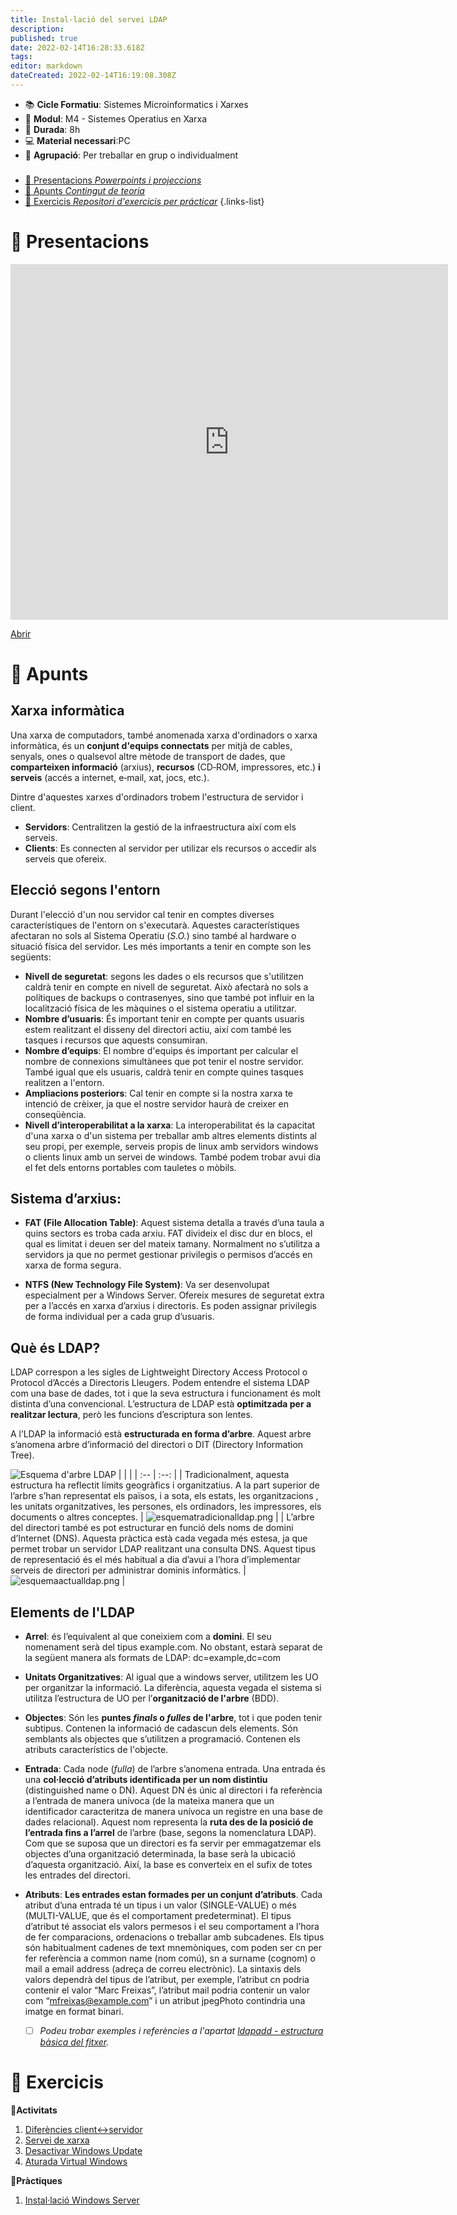 ```yaml
---
title: Instal·lació del servei LDAP
description: 
published: true
date: 2022-02-14T16:28:33.618Z
tags: 
editor: markdown
dateCreated: 2022-02-14T16:19:08.308Z
---
```


- :books: **Cicle Formatiu**: Sistemes Microinformatics i Xarxes
- :notebook_with_decorative_cover: **Modul**: M4 - Sistemes Operatius en Xarxa
- :calendar: **Durada**: 8h
- :computer: **Material necessari**:PC
- :busts_in_silhouette: **Agrupació**: Per treballar en grup o individualment

###

- [:cinema: Presentacions *Powerpoints i projeccions*](#presentacions) 
- [:orange_book: Apunts *Contingut de teoria*](#apunts)
- [:pencil: Exercicis *Repositori d'exercicis per prácticar*](#exercicis)
{.links-list}

# :cinema: Presentacions
<p align="center"><iframe src="https://docs.google.com/presentation/d/1OF6uOObEZp473v0hrHUMolfHzCF0S6KL/embed?start=false&loop=false&delayms=3000" frameborder="0" width="700" height="569" allowfullscreen="true" mozallowfullscreen="true" webkitallowfullscreen="true"></iframe></p>

[Abrir](https://docs.google.com/presentation/d/1OF6uOObEZp473v0hrHUMolfHzCF0S6KL/pub?start=false&loop=false&delayms=60000)

# :orange_book: Apunts

## Xarxa informàtica

Una xarxa de computadors, també anomenada xarxa d'ordinadors o xarxa informàtica, és un **conjunt d'equips connectats** per mitjà de cables, senyals, ones o qualsevol altre mètode de transport de dades, que **comparteixen informació** (arxius), **recursos** (CD‐ROM, impressores, etc.) **i serveis** (accés a internet, e‐mail, xat, jocs, etc.).

Dintre d'aquestes xarxes d'ordinadors trobem l'estructura de servidor i client.
- **Servidors**: Centralitzen la gestió de la infraestructura així com els serveis.
- **Clients**: Es connecten al servidor per utilizar els recursos o accedir als serveis que ofereix.

## Elecció segons l'entorn

Durant l'elecció d'un nou servidor cal tenir en comptes diverses característiques de l'entorn on s'executarà. Aquestes característiques afectaran no sols al Sistema Operatiu (*S.O.*) sino també al hardware o situació física del servidor.
Les més importants a tenir en compte son les següents:
- **Nivell de seguretat**: segons les dades o els recursos que s'utilitzen caldrà tenir en compte en nivell de seguretat. Això afectarà no sols a polítiques de backups o contrasenyes, sino que també pot influir en la localització física de les màquines o el sistema operatiu a utilitzar.
- **Nombre d’usuaris**: És important tenir en compte per quants usuaris estem realitzant el disseny del directori actiu, així com també les tasques i recursos que aquests consumiran.
- **Nombre d’equips**: El nombre d'equips és important per calcular el nombre de connexions simultànees que pot tenir el nostre servidor. També igual que els usuaris, caldrà tenir en compte quines tasques realitzen a l'entorn. 
- **Ampliacions posteriors**: Cal tenir en compte si la nostra xarxa te intenció de crèixer, ja que el nostre servidor haurà de creixer en conseqüència.
- **Nivell d’interoperabilitat a la xarxa**: La interoperabilitat és la capacitat d'una xarxa o d'un sistema per treballar amb altres elements distints al seu propi, per exemple, serveis propis de linux amb servidors windows o clients linux amb un servei de windows. També podem trobar avui dia el fet dels entorns portables com tauletes o mòbils.

## Sistema d’arxius:
- **FAT (File Allocation Table)**: Aquest sistema detalla a través d’una taula a quins sectors es troba cada arxiu. FAT divideix el disc dur en blocs, el qual es limitat i deuen ser del mateix tamany. Normalment no s’utilitza a servidors ja que no permet gestionar privilegis o permisos d’accés en xarxa de forma segura.

- **NTFS (New Technology File System)**: Va ser desenvolupat especialment per a Windows Server. Ofereix mesures de seguretat extra per a l’accés en xarxa d’arxius i directoris. Es poden assignar privilegis de forma individual per a cada grup d’usuaris.
## Què és LDAP?
LDAP correspon a les sigles de Lightweight Directory Access Protocol o Protocol d’Accés a Directoris Lleugers.
Podem entendre el sistema LDAP com una base de dades, tot i que la seva estructura i funcionament és molt distinta d’una convencional. L’estructura de LDAP està **optimitzada per a realitzar lectura**, però les funcions d’escriptura son lentes.

A l’LDAP la informació està **estructurada en forma d’arbre**. Aquest arbre s’anomena arbre d’informació del directori o DIT (Directory Information Tree).

![Esquema d'arbre LDAP](/informatica/m04/esquemaarbreldap.png)
| | |
| :-- | :--: |
| Tradicionalment, aquesta estructura ha reflectit límits geogràfics i organitzatius. A la part superior de l’arbre s’han representat els països, i a sota, els estats, les organitzacions , les unitats organitzatives, les persones, els ordinadors, les impressores, els documents o altres conceptes. | ![esquematradicionalldap.png](/informatica/m04/esquematradicionalldap.png) |
| L’arbre del directori també es pot estructurar en funció dels noms de domini d’Internet (DNS). Aquesta pràctica està cada vegada més estesa, ja que permet trobar un servidor LDAP realitzant una consulta DNS. Aquest tipus de representació és el més habitual a dia d’avui a l’hora d’implementar serveis de directori per administrar dominis informàtics. | ![esquemaactualldap.png](/informatica/m04/esquemaactualldap.png) |

## Elements de l'LDAP
- **Arrel**: és l’equivalent al que coneixiem com a **domini**. El seu nomenament serà del tipus example.com. No obstant, estarà separat de la següent manera als formats de LDAP: dc=example,dc=com
- **Unitats Organitzatives**: Al igual que a windows server, utilitzem les UO per organitzar la informació. La diferència, aquesta vegada el sistema si utilitza l’estructura de UO per l’**organització de l'arbre** (BDD).
- **Objectes**: Són les **puntes *finals* o *fulles* de l'arbre**, tot i que poden tenir subtipus. Contenen la informació de cadascun dels elements. Són semblants als objectes que s’utilitzen a programació. Contenen els atributs característics de l'objecte.
- **Entrada**: Cada node (*fulla*) de l’arbre s’anomena entrada. Una entrada és una **col·lecció d’atributs identificada per un nom distintiu** (distinguished name o DN). Aquest DN és únic al directori i fa referència a l’entrada de manera unívoca (de la mateixa manera que un identificador caracteritza de manera unívoca un registre en una base de dades relacional).
Aquest nom representa la **ruta des de la posició de l’entrada fins a l’arrel** de l’arbre (base, segons la nomenclatura LDAP). Com que se suposa que un directori es fa servir per emmagatzemar els objectes d’una organització determinada, la base serà la ubicació d’aquesta organització. Així, la base es converteix en el sufix de totes les entrades del directori.
- **Atributs**: **Les entrades estan formades per un conjunt d’atributs**. Cada atribut d’una entrada té un tipus i un valor (SINGLE-VALUE) o més (MULTI-VALUE, que és el comportament predeterminat). El tipus d’atribut té associat els valors permesos i el seu comportament a l’hora de fer comparacions, ordenacions o treballar amb subcadenes.
Els tipus són habitualment cadenes de text mnemòniques, com poden ser cn per fer referència a common name (nom comú), sn a surname (cognom) o mail a email address (adreça de correu electrònic).
La sintaxis dels valors dependrà del tipus de l’atribut, per exemple, l’atribut cn podria contenir el valor “Marc Freixas”, l’atribut mail podria contenir un valor com “mfreixas@example.com” i un atribut jpegPhoto contindria una imatge en format binari.

    - [ ] *Podeu trobar exemples i referències a l'apartat [ldapadd - estructura bàsica del fitxer](#ldapadd-estructura-bàsica-del-fitxer).*


# :pencil: Exercicis
  **:thought_balloon:Activitats**
  
1. [Diferències client<->servidor](activitat1)
2. [Servei de xarxa](xarxa)
3. [Desactivar Windows Update](windows-update)
4. [Aturada Virtual Windows](/ca/informatica/smr/m4/uf1/maquines-virtuals/aturada)
  
  **:busts_in_silhouette:Pràctiques**
  
1.   [Instal·lació Windows Server](install-win-server)